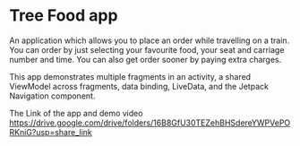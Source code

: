 Tree Food app
=================================

An application which allows you to place an order while travelling on a train.
You can order by just selecting your favourite food, your seat and carriage number and time. You can also
get order sooner by paying extra charges.

This app demonstrates multiple fragments in an activity, a shared ViewModel across fragments,
data binding, LiveData, and the Jetpack Navigation component.

The Link of the app and demo video https://drive.google.com/drive/folders/16B8GfU30TEZehBHSdereYWPVePORKniG?usp=share_link


